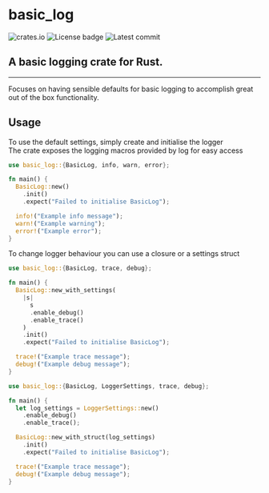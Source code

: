 # basic_log
![crates.io](https://img.shields.io/crates/v/basic_log?style=flat-square)
![License badge](https://img.shields.io/github/license/mxrr/basic_log?label=License&style=flat-square)
![Latest commit](https://img.shields.io/github/last-commit/mxrr/basic_log?label=Latest%20commit&style=flat-square)
## A basic logging crate for Rust.

--- 
Focuses on having sensible defaults for basic logging to accomplish great out of the box functionality.


## Usage

To use the default settings, simply create and initialise the logger  
The crate exposes the logging macros provided by log for easy access

```rs
use basic_log::{BasicLog, info, warn, error};

fn main() {
  BasicLog::new()
    .init()
    .expect("Failed to initialise BasicLog");

  info!("Example info message");
  warn!("Example warning");
  error!("Example error");
}
```

To change logger behaviour you can use a closure or a settings struct

```rs
use basic_log::{BasicLog, trace, debug};

fn main() {
  BasicLog::new_with_settings(
    |s| 
      s
      .enable_debug()
      .enable_trace()
    )
    .init()
    .expect("Failed to initialise BasicLog");

  trace!("Example trace message");
  debug!("Example debug message");
}
```

```rs
use basic_log::{BasicLog, LoggerSettings, trace, debug};

fn main() {
  let log_settings = LoggerSettings::new()
    .enable_debug()
    .enable_trace();

  BasicLog::new_with_struct(log_settings)
    .init()
    .expect("Failed to initialise BasicLog");

  trace!("Example trace message");
  debug!("Example debug message");
}
```